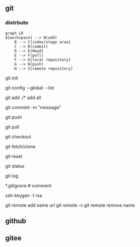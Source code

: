 ## git
### distrbute 

```mermaid
graph LR
A[workspace] --> B(add)
    B --> C[index/stage area]
    C --> D(commit)
    D --> E[Head]
    E --> F(pull)
    F --> G[local repository]
    G --> H(push)
    H --> I[remote repository]
```

git init

git config --global --list

git add ./*
add all

git commint -m "message"

git push

git pull

git checkout

git fetch/clone 

git reset

git status

git log

*.gitignore
\# comment

ssh-keygen -t rsa

git remote add name url
git remote -v
git remote remove name

## github
## gitee